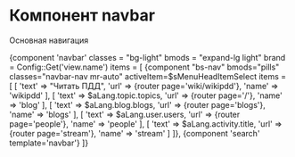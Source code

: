 # Компонент navbar

Основная навигация

{component 'navbar' 
    classes = "bg-light" 
    bmods = "expand-lg light" 
    brand = Config::Get('view.name')
    items = [
        {component "bs-nav" bmods="pills" classes="navbar-nav mr-auto" activeItem=$sMenuHeadItemSelect items = [
            [ 'text' => "Читать ПДД",   'url' => {router page='wiki/wikipdd'},      'name' => 'wikipdd' ],
            [ 'text' => $aLang.topic.topics,   'url' => {router page='/'},      'name' => 'blog' ],
            [ 'text' => $aLang.blog.blogs,     'url' => {router page='blogs'},  'name' => 'blogs' ],
            [ 'text' => $aLang.user.users,     'url' => {router page='people'}, 'name' => 'people' ],
            [ 'text' => $aLang.activity.title, 'url' => {router page='stream'}, 'name' => 'stream' ]
        ]},
        {component 'search' template='navbar'}
]}